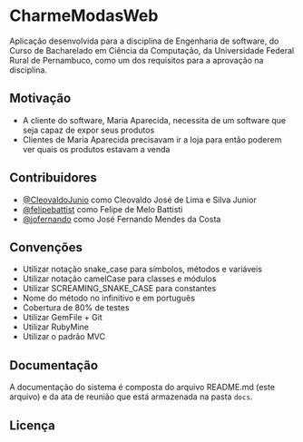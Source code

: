 # CharmeModasWeb

Aplicação desenvolvida para a disciplina de Engenharia de software, do Curso de Bacharelado em Ciência da Computação, da Universidade Federal Rural de Pernambuco, como um dos requisitos para a aprovação na disciplina.

## Motivação
  
- A cliente do software, Maria Aparecida, necessita de um software que seja capaz de expor seus produtos  
- Clientes de Maria Aparecida precisavam ir a loja para então poderem ver quais os produtos estavam a venda  

## Contribuidores

- [@CleovaldoJunio](https://github.com/CleovaldoJunior) como Cleovaldo José de Lima e Silva Junior  
- [@felipebattist](https://github.com/felipebattist) como Felipe de Melo Battisti  
- [@jofernando](https://github.com/jofernando) como José Fernando Mendes da Costa

## Convenções

- Utilizar notação snake_case para símbolos, métodos e variáveis
- Utilizar notação camelCase para classes e módulos
- Utilizar SCREAMING_SNAKE_CASE para constantes
- Nome do método no infinitivo e em português
- Cobertura de 80% de testes
- Utilizar GemFile + Git
- Utilizar RubyMine
- Utilizar o padrão MVC

## Documentação

A documentação do sistema é composta do arquivo README.md (este arquivo) e da ata de reunião que está armazenada na pasta `docs`.

## Licença

